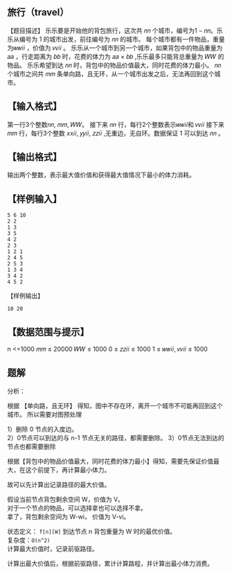 ## 旅行（travel） 

【题目描述】
乐乐要是开始他的背包旅行，这次共 𝑛𝑛 个城市，编号为1 ∼ 𝑛𝑛。乐乐从编号为 1 的城市出发，前往编号为 𝑛𝑛 的城市。
每个城市都有一件物品，重量为𝑤𝑤𝑖𝑖 ，价值为 𝑣𝑣𝑖𝑖 。
乐乐从一个城市到另一个城市，如果背包中的物品重量为 𝑎𝑎 ，行走距离为 𝑏𝑏 时，花费的体力为 𝑎𝑎 × 𝑏𝑏 ,乐乐最多只能背总重量为 𝑊𝑊 的物品。
乐乐希望到达 𝑛𝑛 时，背包中的物品价值最大，同时花费的体力最小。 
𝑛𝑛 个城市之间共 𝑚𝑚 条单向路，且无环，从一个城市出发之后，无法再回到这个城市。


## 【输入格式】


第一行3个整数𝑛𝑛, 𝑚𝑚, 𝑊𝑊。
接下来 𝑛𝑛 行，每行2个整数表示𝑤𝑤𝑖𝑖和 𝑣𝑣𝑖𝑖
接下来 𝑚𝑚 行，每行3个整数 𝑥𝑥𝑖𝑖, 𝑦𝑦𝑖𝑖, 𝑧𝑧𝑖𝑖 ,无重边，无自环。数据保证 1 可以到达 𝑛𝑛 。


## 【输出格式】

输出两个整数，表示最大值价值和获得最大值情况下最小的体力消耗。


## 【样例输入】


```
5 6 10
2 2
1 3
3 5
4 2
2 3
1 2 1
2 4 5
2 5 3
1 3 4
3 4 2
4 5 2
```

【样例输出】


```
10 20
```

## 【数据范围与提示】 

n <=1000
𝑚𝑚 ≤ 20000
𝑊𝑊 ≤ 1000
0 ≤ 𝑧𝑧𝑖𝑖 ≤ 1000
1 ≤ 𝑤𝑤𝑖𝑖, 𝑣𝑣𝑖𝑖 ≤ 1000


## 题解  


分析：  

根据 【单向路，且无环】 得知，图中不存在环，离开一个城市不可能再回到这个城市。 
所以需要对图预处理

1）删除 0 节点的入度边。  
2）0节点可以到达的与 n-1 节点无关的路径，都需要删除。
3）0节点无法到达的节点也都需要删除


根据【背包中的物品价值最大，同时花费的体力最小】得知，需要先保证价值最大，在这个前提下，再计算最小体力。 


故可以先计算出记录路径的最大价值。  


假设当前节点背包剩余空间 W，价值为 V。  
对于一个节点的物品，可以选择拿也可以选择不拿。  
拿了，背包剩余空间为 W-wi， 价值为 V-vi。  


状态定义： `f[n][W]` 到达节点 n 背包重量为 W 时的最优价值。  
复杂度：`O(n^2)`  
计算最大价值时，记录前驱路径。  


计算出最大价值后，根据前驱路径，累计计算路程，并计算出最小体力消费。  








